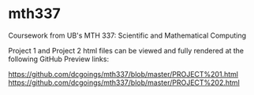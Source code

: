 # mth337
Coursework from UB's MTH 337: Scientific and Mathematical Computing

Project 1 and Project 2 html files can be viewed and fully rendered at the following GitHub Preview links:

  https://github.com/dcgoings/mth337/blob/master/PROJECT%201.html
  https://github.com/dcgoings/mth337/blob/master/PROJECT%202.html
